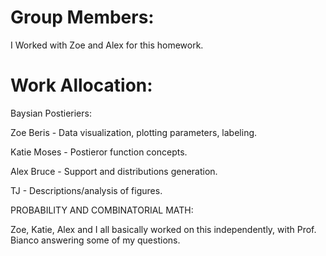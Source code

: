 # Group Members:
I Worked with Zoe and Alex for this homework.
# Work Allocation:
Baysian Postieriers:

Zoe Beris - Data visualization, plotting parameters, labeling.

Katie Moses - Postieror function concepts.

Alex Bruce - Support and distributions generation.

TJ - Descriptions/analysis of figures.

PROBABILITY AND COMBINATORIAL MATH:

Zoe, Katie, Alex and I all basically worked on this independently, with Prof. Bianco answering some of my questions.
